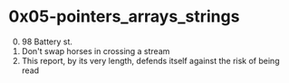 <h1>0x05-pointers_arrays_strings</h1>

00. 98 Battery st.<br>
01. Don't swap horses in crossing a stream<br>
02. This report, by its very length, defends itself against the risk of being read<br>
